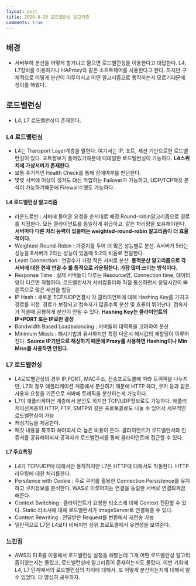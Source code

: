 ```yaml
---
layout: post
title: 2020-8-20 로드밸런싱 알고리즘
comments: true
---
```


## 배경
- 서버부하 분산을 어떻게 할거냐고 물으면 로드밸런싱을 이용한다고 대답한다. L4, L7장비를 이용하거나 HAProxy와 같은 소프트웨어를 사용한다고 한다. 하지만 구체적으로 어떻게 분산이 이루어지고 어떤 알고리즘으로 동작하는지 모르기때문에 정리를 해봤다.

## 로드밸런싱

- L4, L7 로드밸런싱이 존재한다.

### L4 로드밸런싱

- L4는 Transport Layer계층을 말한다. 여기서는 IP, 포트, 세션 기반으로한 로드밸런싱이 있다. 포트정보가 들어있기때문에 디테일한 로드밸런싱이 가능하다. **L4스위치에 가상서버가 존재한다.**
- 보통 주기적인 Health Check를 통해 장애여부를 판단한다.
- 몇몇 서버에 이상이 생겨도 대신 작업하는 Failover가 가능하고, UDP/TCP패킷 분석이 가능하기때문에 Firewall수행도 가능하다.

#### L4 로드밸런싱 알고리즘

- 라운드로빈 : 서버에 들어온 요청을 순서대로 배정.Round-robin알고리즘으로 경로를 지정한다. 모든 클라이언트를 동일하게 취급하고. 같은 처리량을 보유해야한다. **서버마다 다른 처리 능력이 있을때는 weighted-round-robin 알고리즘이 더 효율적이다.**
- Weighted-Round-Robin : 가중치를 두어 더 많은 성능별로 분산. A서버가 5라는 성능을 B서버가 2라는 성능이 있을때 5:2의 비율로 전달한다.
- Least Connection : 연결수가 가장 적은 서버로 분산. **동적분산 알고리즘으로 각 서버에 대한 현재 연결 수 를 동적으로 카운팅한다. 가장 많이 쓰이는 방식이다.**
- Response Time : 실제 서버들이 다루는 Resource양, Connection time, 데이터 양이 다르면 적합하다. 로드밸런서가 서버컴퓨터와 직접 통신하면서 응답시간이 빠른쪽으로 많은 세션을 할당
- IP Hash : 새로운 TCP/UDP연결시 각 클라이언트에 대해 Hashing Key를 가지고 경로를 지정. 경로가 보장되고 접속자가 많을수록 분산 및 효율이 뛰어난다. 접속자가 적을때 공평하게 분산이 안될 수 있다. **Hashing Key는 클라이언트의 IP+PORT 또는 IP로만 결정**
- Bandwidth Based Loadbalancing : 서버들의 대역폭을 고려하여 분산
- Minimum Missis : 해시기법과 유사하지만 특정 다운시 해시값의 재할당이 이루어진다. **Source IP기반으로 해싱하기 때문에 Proxy를 사용하면 Hashing이나 Min Miss를 사용하면 안된다.**

### L7 로드밸런싱

- L4로드밸런싱의 경우 IP,PORT, MAC주소, 전송프로토콜에 따라 트랙픽을 나누지만, L7의 경우 애플리케이션 계층에서 분산하기 때문에 HTTP 헤더, 쿠키 등과 같은 사용자 요청을 기준으로 서버에 트래픽을 분산하는게 가능하다.
- L7이 애플리케이션 계층에서 분산도 하지만 TCP/UDP정보로도 가능하다. 애플리케이션계층의 HTTP, FTP, SMTP와 같은 프로토콜로도 나눌 수 있어서 세부적인 로드밸런싱이 가능
- 캐싱기능을 제공한다.
- 패킷 내용을 복호화 해야되서 더 높은 비용이 든다. 클라이언트가 로드밸런서와 인증서를 공유해야되서 공격자가 로드밸런서를 통해 클라이언트에 접근할 수 있다.

#### L7 주요특징

- L4가 TCP/UDP에 대해서만 동작하지만 L7은 HTTP에 대해서도 작동한다. HTTP라우팅에 대한 처리를한다.
- Persitence with Cookie : 주로 쿠키를 활용한 Connection Persistence를 유지하고 쿠키정보를 분석한다. WAS로 이루어지는 연결을 동일한 서버로 연결되게끔 해준다.
- Context Switching : 클라이언트가 요청한 리소스에 대해 Context 전환할 수 있다. Static 리소서에 대해 로드밸런서가 ImageServer로 연결해줄 수 있다.
- Content Rewriting : 전달받은 Request를 변환해서 재전송 가능
- 일반적으로 L7은 L4보다 비싸지만 상위 프로토콜에서 유연성을 보여준다.

### 느낀점
- AWS의 ELB를 이용해서 로드밸런싱 설정을 해봤는데 그게 어떤 로드밸런싱 알고리즘이였는지는 몰랐고, 로드밸런싱에 알고리즘이 존재하는지도 몰랐다. 이번 기회에 L4, L7 단계에서의 로드밸런싱의 차이에 대해서. 또 어떻게 분산하는지에 대해서 알 수 있었다. 더 열심히 공부하자.
